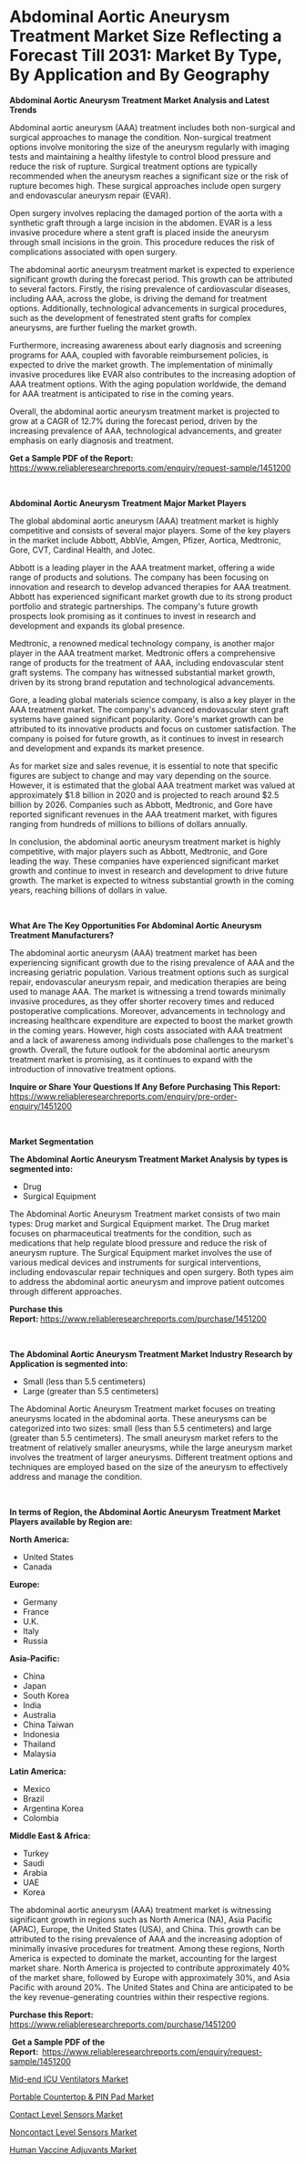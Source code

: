 <p><h1>Abdominal Aortic Aneurysm Treatment Market Size Reflecting a Forecast Till 2031: Market By Type, By Application and By Geography</h1></p><p><strong>Abdominal Aortic Aneurysm Treatment Market Analysis and Latest Trends</strong></p>
<p><p>Abdominal aortic aneurysm (AAA) treatment includes both non-surgical and surgical approaches to manage the condition. Non-surgical treatment options involve monitoring the size of the aneurysm regularly with imaging tests and maintaining a healthy lifestyle to control blood pressure and reduce the risk of rupture. Surgical treatment options are typically recommended when the aneurysm reaches a significant size or the risk of rupture becomes high. These surgical approaches include open surgery and endovascular aneurysm repair (EVAR).</p><p>Open surgery involves replacing the damaged portion of the aorta with a synthetic graft through a large incision in the abdomen. EVAR is a less invasive procedure where a stent graft is placed inside the aneurysm through small incisions in the groin. This procedure reduces the risk of complications associated with open surgery.</p><p>The abdominal aortic aneurysm treatment market is expected to experience significant growth during the forecast period. This growth can be attributed to several factors. Firstly, the rising prevalence of cardiovascular diseases, including AAA, across the globe, is driving the demand for treatment options. Additionally, technological advancements in surgical procedures, such as the development of fenestrated stent grafts for complex aneurysms, are further fueling the market growth.</p><p>Furthermore, increasing awareness about early diagnosis and screening programs for AAA, coupled with favorable reimbursement policies, is expected to drive the market growth. The implementation of minimally invasive procedures like EVAR also contributes to the increasing adoption of AAA treatment options. With the aging population worldwide, the demand for AAA treatment is anticipated to rise in the coming years.</p><p>Overall, the abdominal aortic aneurysm treatment market is projected to grow at a CAGR of 12.7% during the forecast period, driven by the increasing prevalence of AAA, technological advancements, and greater emphasis on early diagnosis and treatment.</p></p>
<p><strong>Get a Sample PDF of the Report:&nbsp;</strong> <a href="https://www.reliableresearchreports.com/enquiry/request-sample/1451200">https://www.reliableresearchreports.com/enquiry/request-sample/1451200</a></p>
<p>&nbsp;</p>
<p><strong>Abdominal Aortic Aneurysm Treatment Major Market Players</strong></p>
<p><p>The global abdominal aortic aneurysm (AAA) treatment market is highly competitive and consists of several major players. Some of the key players in the market include Abbott, AbbVie, Amgen, Pfizer, Aortica, Medtronic, Gore, CVT, Cardinal Health, and Jotec.</p><p>Abbott is a leading player in the AAA treatment market, offering a wide range of products and solutions. The company has been focusing on innovation and research to develop advanced therapies for AAA treatment. Abbott has experienced significant market growth due to its strong product portfolio and strategic partnerships. The company's future growth prospects look promising as it continues to invest in research and development and expands its global presence.</p><p>Medtronic, a renowned medical technology company, is another major player in the AAA treatment market. Medtronic offers a comprehensive range of products for the treatment of AAA, including endovascular stent graft systems. The company has witnessed substantial market growth, driven by its strong brand reputation and technological advancements.</p><p>Gore, a leading global materials science company, is also a key player in the AAA treatment market. The company's advanced endovascular stent graft systems have gained significant popularity. Gore's market growth can be attributed to its innovative products and focus on customer satisfaction. The company is poised for future growth, as it continues to invest in research and development and expands its market presence.</p><p>As for market size and sales revenue, it is essential to note that specific figures are subject to change and may vary depending on the source. However, it is estimated that the global AAA treatment market was valued at approximately $1.8 billion in 2020 and is projected to reach around $2.5 billion by 2026. Companies such as Abbott, Medtronic, and Gore have reported significant revenues in the AAA treatment market, with figures ranging from hundreds of millions to billions of dollars annually.</p><p>In conclusion, the abdominal aortic aneurysm treatment market is highly competitive, with major players such as Abbott, Medtronic, and Gore leading the way. These companies have experienced significant market growth and continue to invest in research and development to drive future growth. The market is expected to witness substantial growth in the coming years, reaching billions of dollars in value.</p></p>
<p>&nbsp;</p>
<p><strong>What Are The Key Opportunities For Abdominal Aortic Aneurysm Treatment Manufacturers?</strong></p>
<p><p>The abdominal aortic aneurysm (AAA) treatment market has been experiencing significant growth due to the rising prevalence of AAA and the increasing geriatric population. Various treatment options such as surgical repair, endovascular aneurysm repair, and medication therapies are being used to manage AAA. The market is witnessing a trend towards minimally invasive procedures, as they offer shorter recovery times and reduced postoperative complications. Moreover, advancements in technology and increasing healthcare expenditure are expected to boost the market growth in the coming years. However, high costs associated with AAA treatment and a lack of awareness among individuals pose challenges to the market's growth. Overall, the future outlook for the abdominal aortic aneurysm treatment market is promising, as it continues to expand with the introduction of innovative treatment options.</p></p>
<p><strong>Inquire or Share Your Questions If Any Before Purchasing This Report:</strong> <a href="https://www.reliableresearchreports.com/enquiry/pre-order-enquiry/1451200">https://www.reliableresearchreports.com/enquiry/pre-order-enquiry/1451200</a></p>
<p>&nbsp;</p>
<p><strong>Market Segmentation</strong></p>
<p><strong>The Abdominal Aortic Aneurysm Treatment Market Analysis by types is segmented into:</strong></p>
<p><ul><li>Drug</li><li>Surgical Equipment</li></ul></p>
<p><p>The Abdominal Aortic Aneurysm Treatment market consists of two main types: Drug market and Surgical Equipment market. The Drug market focuses on pharmaceutical treatments for the condition, such as medications that help regulate blood pressure and reduce the risk of aneurysm rupture. The Surgical Equipment market involves the use of various medical devices and instruments for surgical interventions, including endovascular repair techniques and open surgery. Both types aim to address the abdominal aortic aneurysm and improve patient outcomes through different approaches.</p></p>
<p><strong>Purchase this Report:&nbsp;</strong><a href="https://www.reliableresearchreports.com/purchase/1451200">https://www.reliableresearchreports.com/purchase/1451200</a></p>
<p>&nbsp;</p>
<p><strong>The Abdominal Aortic Aneurysm Treatment Market Industry Research by Application is segmented into:</strong></p>
<p><ul><li>Small (less than 5.5 centimeters)</li><li>Large (greater than 5.5 centimeters)</li></ul></p>
<p><p>The Abdominal Aortic Aneurysm Treatment market focuses on treating aneurysms located in the abdominal aorta. These aneurysms can be categorized into two sizes: small (less than 5.5 centimeters) and large (greater than 5.5 centimeters). The small aneurysm market refers to the treatment of relatively smaller aneurysms, while the large aneurysm market involves the treatment of larger aneurysms. Different treatment options and techniques are employed based on the size of the aneurysm to effectively address and manage the condition.</p></p>
<p>&nbsp;</p>
<p><strong>In terms of Region, the Abdominal Aortic Aneurysm Treatment Market Players available by Region are:</strong></p>
<p>
    <p> <strong> North America: </strong>
        <ul>
            <li>United States</li>
            <li>Canada</li>
        </ul>
        </p> 
    <p> <strong> Europe: </strong>
        <ul>
            <li>Germany</li>
            <li>France</li>
            <li>U.K.</li>
            <li>Italy</li>
            <li>Russia</li>
        </ul>
        </p> 
    <p> <strong> Asia-Pacific: </strong>
        <ul>
            <li>China</li>
            <li>Japan</li>
            <li>South Korea</li>
            <li>India</li>
            <li>Australia</li>
            <li>China Taiwan</li>
            <li>Indonesia</li>
            <li>Thailand</li>
            <li>Malaysia</li>
        </ul>
        </p> 
    <p> <strong> Latin America: </strong>
        <ul>
            <li>Mexico</li>
            <li>Brazil</li>
            <li>Argentina Korea</li>
            <li>Colombia</li>
        </ul>
        </p> 
    <p> <strong> Middle East & Africa: </strong>
        <ul>
            <li>Turkey</li>
            <li>Saudi</li>
            <li>Arabia</li>
            <li>UAE</li>
            <li>Korea</li>
        </ul>
    </p>
    </p>
<p><p>The abdominal aortic aneurysm (AAA) treatment market is witnessing significant growth in regions such as North America (NA), Asia Pacific (APAC), Europe, the United States (USA), and China. This growth can be attributed to the rising prevalence of AAA and the increasing adoption of minimally invasive procedures for treatment. Among these regions, North America is expected to dominate the market, accounting for the largest market share. North America is projected to contribute approximately 40% of the market share, followed by Europe with approximately 30%, and Asia Pacific with around 20%. The United States and China are anticipated to be the key revenue-generating countries within their respective regions.</p></p>
<p><strong>Purchase this Report: </strong><a href="https://www.reliableresearchreports.com/purchase/1451200">https://www.reliableresearchreports.com/purchase/1451200</a></p>
<p>&nbsp;<strong>Get a Sample PDF of the Report:&nbsp;&nbsp;</strong><a href="https://www.reliableresearchreports.com/enquiry/request-sample/1451200">https://www.reliableresearchreports.com/enquiry/request-sample/1451200</a></p>
<p><strong></strong></p>
<p><p><a href="https://www.linkedin.com/pulse/mid-end-icu-ventilators-market-size-trends-growth-outlook-54mze?trackingId=H4ur57zgHd3b6t4B4UM90g%3D%3D">Mid-end ICU Ventilators Market</a></p><p><a href="https://www.linkedin.com/pulse/portable-countertop-amp-pin-pad-market-centers-aspects-growth-smnje?trackingId=6TPIilVUoW9CeEINEOM%2BGQ%3D%3D">Portable Countertop & PIN Pad Market</a></p><p><a href="https://www.linkedin.com/pulse/contact-level-sensors-market-size-growth-segmentation-regional-4rcqe?trackingId=5aLnrGgEf0FeNw5aR6ZDLA%3D%3D">Contact Level Sensors Market</a></p><p><a href="https://www.linkedin.com/pulse/noncontact-level-sensors-market-size-share-global-analysis-zsj7e?trackingId=90EK9UzGc5WfkDTYEJsKzw%3D%3D">Noncontact Level Sensors Market</a></p><p><a href="https://www.linkedin.com/pulse/human-vaccine-adjuvants-market-offer-valuable-insights-size-qmgde?trackingId=8kUTVSRhsyzf3Pif5%2BG4DA%3D%3D">Human Vaccine Adjuvants Market</a></p></p>